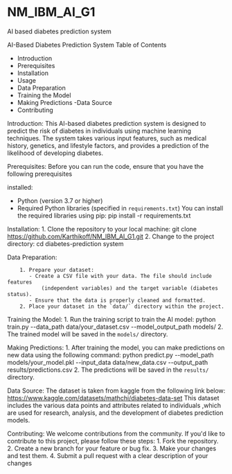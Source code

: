 # NM_IBM_AI_G1
AI based diabetes prediction system

AI-Based Diabetes Prediction System
Table of Contents
- Introduction
- Prerequisites
- Installation
- Usage
- Data Preparation
- Training the Model
- Making Predictions
-Data Source
- Contributing

  
Introduction:
            This AI-based diabetes prediction system is designed to predict the risk of
diabetes in individuals using machine learning techniques. The system takes
various input features, such as medical history, genetics, and lifestyle factors,
and provides a prediction of the likelihood of developing diabetes.


Prerequisites:
            Before you can run the code, ensure that you have the following prerequisites

installed:
- Python (version 3.7 or higher)
- Required Python libraries (specified in `requirements.txt`)
You can install the required libraries using pip:
pip install -r requirements.txt


Installation:
          1. Clone the repository to your local machine:
                   git clone  https://github.com/Karthikoff/NM_IBM_AI_G1.git
          2. Change to the project directory:
                   cd diabetes-prediction system


Data Preparation:
       
        
        1. Prepare your dataset:
           - Create a CSV file with your data. The file should include features
               (independent variables) and the target variable (diabetes status).
           - Ensure that the data is properly cleaned and formatted.
        2. Place your dataset in the `data/` directory within the project.
        
Training the Model:
        1. Run the training script to train the AI model:
             python train.py --data_path data/your_dataset.csv --model_output_path models/
        2. The trained model will be saved in the `models/` directory.
        
Making Predictions:
       1. After training the model, you can make predictions on new data using the
            following command:
              python predict.py --model_path models/your_model.pkl --input_data
              data/new_data.csv --output_path results/predictions.csv
       2. The predictions will be saved in the `results/` directory.

Data Source:
       The dataset is taken from kaggle from the following link below:
       https://www.kaggle.com/datasets/mathchi/diabetes-data-set
       This dataset includes the various data points and attributes related to individuals
       ,which are used for research, analysis, and the development of diabetes
       prediction models.

Contributing:
         We welcome contributions from the community. If you'd like to contribute to this
         project, please follow these steps:
         1. Fork the repository.
         2. Create a new branch for your feature or bug fix.
         3. Make your changes and test them.
         4. Submit a pull request with a clear description of your changes
